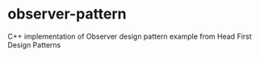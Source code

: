 observer-pattern
================

C++ implementation of Observer design pattern example from Head First Design Patterns

